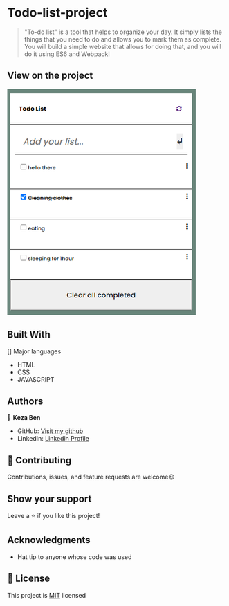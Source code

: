# Todo-list-project
> "To-do list" is a tool that helps to organize your day. It simply lists the things that you need to do and allows you to mark them as complete. You will build a simple website that allows for doing that, and you will do it using ES6 and Webpack!

## View on the project

![todo list](po.PNG)

## Built With

[] Major languages
- HTML
- CSS
- JAVASCRIPT


## Authors

👤 **Keza Ben**

- GitHub: [Visit my github](https://github.com/keza681)
- LinkedIn: [Linkedin Profile](https://www.linkedin.com/in/linda-keza)



## 🤝 Contributing

Contributions, issues, and feature requests are welcome😉


## Show your support

Leave a ⭐️ if you like this project!

## Acknowledgments

- Hat tip to anyone whose code was used

## 📝 License

This project is [MIT](./LICENSE.md) licensed